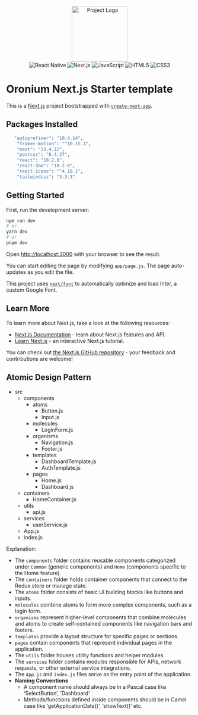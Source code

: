 <div width="200px" align="center">
  <img width="150" src="https://www.oronium.com/img/logo.svg" alt="Project Logo">
</div>

<div align="center">
  <img src="https://img.icons8.com/color/48/000000/react-native.png" alt="React Native">
  <img src="https://img.icons8.com/color/48/000000/nextjs.png" alt="Next.js">
  <img src="https://img.icons8.com/color/48/000000/javascript.png" alt="JavaScript">
  <img src="https://img.icons8.com/color/48/000000/html-5.png" alt="HTML5">
  <img src="https://img.icons8.com/color/48/000000/css3.png" alt="CSS3">
</div>

# Oronium Next.js Starter template

This is a [Next.js](https://nextjs.org/) project bootstrapped with [`create-next-app`](https://github.com/vercel/next.js/tree/canary/packages/create-next-app).

## Packages Installed

```bash
   "autoprefixer": "10.4.14",
    "framer-motion": "^10.15.1",
    "next": "13.4.12",
    "postcss": "8.4.27",
    "react": "18.2.0",
    "react-dom": "18.2.0",
    "react-icons": "^4.10.1",
    "tailwindcss": "3.3.3"
```

## Getting Started

First, run the development server:

```bash
npm run dev
# or
yarn dev
# or
pnpm dev
```

Open [http://localhost:3000](http://localhost:3000) with your browser to see the result.

You can start editing the page by modifying `app/page.js`. The page auto-updates as you edit the file.

This project uses [`next/font`](https://nextjs.org/docs/basic-features/font-optimization) to automatically optimize and load Inter, a custom Google Font.

## Learn More

To learn more about Next.js, take a look at the following resources:

- [Next.js Documentation](https://nextjs.org/docs) - learn about Next.js features and API.
- [Learn Next.js](https://nextjs.org/learn) - an interactive Next.js tutorial.

You can check out [the Next.js GitHub repository](https://github.com/vercel/next.js/) - your feedback and contributions are welcome!

## Atomic Design Pattern

- src
  - components
    - atoms
      - Button.js
      - Input.js
    - molecules
      - LoginForm.js
    - organisms
      - Navigation.js
      - Footer.js
    - templates
      - DashboardTemplate.js
      - AuthTemplate.js
    - pages
      - Home.js
      - Dashboard.js
  - containers
    - HomeContainer.js
  - utils
    - api.js
  - services
    - userService.js
  - App.js
  - index.js

Explanation:

- The `components` folder contains reusable components categorized under `Common` (generic components) and `Home` (components specific to the Home feature).
- The `containers` folder holds container components that connect to the Redux store or manage state.
- The `atoms` folder consists of basic UI building blocks like buttons and inputs.
- `molecules` combine atoms to form more complex components, such as a login form.
- `organisms` represent higher-level components that combine molecules and atoms to create self-contained components like navigation bars and footers.
- `templates` provide a layout structure for specific pages or sections.
- `pages` contain components that represent individual pages in the application.
- The `utils` folder houses utility functions and helper modules.
- The `services` folder contains modules responsible for APIs, network requests, or other external service integrations.
- The `App.js` and `index.js` files serve as the entry point of the application.
- **Naming Conventions**
  - A component name should always be in a Pascal case like ‘SelectButton’, ’Dashboard’
  - Methods/functions defined inside components should be in Camel case like ‘getApplicationData()’, ‘showText()’ etc.
